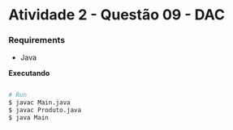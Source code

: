 # Atividade 2 - Questão 09 - DAC

### Requirements

- Java

**Executando**

```bash

# Run
$ javac Main.java
$ javac Produto.java
$ java Main
```
